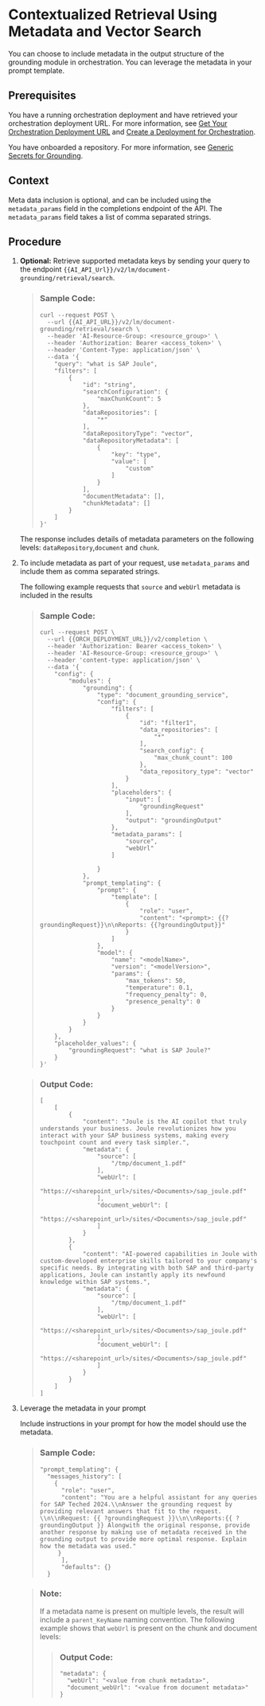 <!-- loio911c1ca88d3243e4ab34509d08ceb962 -->

# Contextualized Retrieval Using Metadata and Vector Search

You can choose to include metadata in the output structure of the grounding module in orchestration. You can leverage the metadata in your prompt template.



<a name="loio911c1ca88d3243e4ab34509d08ceb962__prereq_pqt_5md_32c"/>

## Prerequisites

You have a running orchestration deployment and have retrieved your orchestration deployment URL. For more information, see [Get Your Orchestration Deployment URL](get-your-orchestration-deployment-url-ec7c703.md) and [Create a Deployment for Orchestration](create-a-deployment-for-orchestration-4387aa7.md).

You have onboarded a repository. For more information, see [Generic Secrets for Grounding](generic-secrets-for-grounding-e1a201c.md).



## Context

Meta data inclusion is optional, and can be included using the `metadata_params` field in the completions endpoint of the API. The `metadata_params` field takes a list of comma separated strings.



## Procedure

1.  **Optional:** Retrieve supported metadata keys by sending your query to the endpoint `{{AI_API_Url}}/v2/lm/document-grounding/retrieval/search`.

    > ### Sample Code:  
    > ```
    > curl --request POST \
    >   --url {{AI_API_URL}}/v2/lm/document-grounding/retrieval/search \  
    >   --header 'AI-Resource-Group: <resource_group>' \   
    >   --header 'Authorization: Bearer <access_token>' \
    >   --header 'Content-Type: application/json' \
    >   --data '{
    >     "query": "what is SAP Joule",
    >     "filters": [
    >         {
    >             "id": "string",
    >             "searchConfiguration": {
    >                 "maxChunkCount": 5
    >             },
    >             "dataRepositories": [
    >                 "*"
    >             ],
    >             "dataRepositoryType": "vector",
    >             "dataRepositoryMetadata": [
    >                 {
    >                     "key": "type",
    >                     "value": [
    >                         "custom"
    >                     ]
    >                 }
    >             ],
    >             "documentMetadata": [],
    >             "chunkMetadata": []
    >         }
    >     ]
    > }'
    > ```

    The response includes details of metadata parameters on the following levels: `dataRepository`,`document` and `chunk`.

2.  To include metadata as part of your request, use `metadata_params` and include them as comma separated strings.

    The following example requests that `source` and `webUrl` metadata is included in the results

    > ### Sample Code:  
    > ```
    > curl --request POST \
    >   --url {{ORCH_DEPLOYMENT_URL}}/v2/completion \  
    >   --header 'Authorization: Bearer <access_token>' \  
    >   --header 'AI-Resource-Group: <resource_group>' \
    >   --header 'content-type: application/json' \
    >   --data '{
    >     "config": {
    >         "modules": {
    >             "grounding": {
    >                 "type": "document_grounding_service",
    >                 "config": {
    >                     "filters": [
    >                         {
    >                             "id": "filter1",
    >                             "data_repositories": [
    >                                 "*"
    >                             ],
    >                             "search_config": {
    >                                 "max_chunk_count": 100
    >                             },
    >                             "data_repository_type": "vector"
    >                         }
    >                     ],
    >                     "placeholders": {
    >                         "input": [
    >                             "groundingRequest"
    >                         ],
    >                         "output": "groundingOutput"
    >                     },
    >                     "metadata_params": [
    >                         "source",
    >                         "webUrl"
    >                     ]
    > 
    >                 }
    >             },
    >             "prompt_templating": {
    >                 "prompt": {
    >                     "template": [
    >                         {
    >                             "role": "user",
    >                             "content": "<prompt>: {{?groundingRequest}}\n\nReports: {{?groundingOutput}}"
    >                         }
    >                     ]
    >                 },
    >                 "model": {
    >                     "name": "<modelName>",
    >                     "version": "<modelVersion>",
    >                     "params": {
    >                         "max_tokens": 50,
    >                         "temperature": 0.1,
    >                         "frequency_penalty": 0,
    >                         "presence_penalty": 0
    >                     }
    >                 }
    >             }
    >         }
    >     },
    >     "placeholder_values": {
    >         "groundingRequest": "what is SAP Joule?"
    >     }
    > }'
    > ```

    > ### Output Code:  
    > ```
    > [
    >     [
    >         {
    >             "content": "Joule is the AI copilot that truly understands your business. Joule revolutionizes how you interact with your SAP business systems, making every touchpoint count and every task simpler.",
    >             "metadata": {
    >                 "source": [
    >                     "/tmp/document_1.pdf"
    >                 ],
    >                 "webUrl": [
    >                     "https://<sharepoint_url>/sites/<Documents>/sap_joule.pdf"
    >                 ],
    >                 "document_webUrl": [
    >                     "https://<sharepoint_url>/sites/<Documents>/sap_joule.pdf"
    >                 ]
    >             }
    >         },
    >         {
    >             "content": "AI-powered capabilities in Joule with custom-developed enterprise skills tailored to your company's specific needs. By integrating with both SAP and third-party applications, Joule can instantly apply its newfound knowledge within SAP systems.",
    >             "metadata": {
    >                 "source": [
    >                     "/tmp/document_1.pdf"
    >                 ],
    >                 "webUrl": [
    >                     "https://<sharepoint_url>/sites/<Documents>/sap_joule.pdf"
    >                 ],
    >                 "document_webUrl": [
    >                     "https://<sharepoint_url>/sites/<Documents>/sap_joule.pdf"
    >                 ]
    >             }
    >         }
    >     ]
    > ]
    > ```

3.  Leverage the metadata in your prompt

    Include instructions in your prompt for how the model should use the metadata.

    > ### Sample Code:  
    > ```
    > "prompt_templating": {
    >   "messages_history": [
    >     {
    >       "role": "user",
    >       "content": "You are a helpful assistant for any queries for SAP Teched 2024.\\nAnswer the grounding request by providing relevant answers that fit to the request. \\n\\nRequest: {{ ?groundingRequest }}\\n\\nReports:{{ ?groundingOutput }} Alongwith the original response, provide another response by making use of metadata received in the grounding output to provide more optimal response. Explain how the metadata was used."
    >      }
    >       ],
    >       "defaults": {}
    >   }
    > ```

    > ### Note:  
    > If a metadata name is present on multiple levels, the result will include a `parent_KeyName` naming convention. The following example shows that `webUrl` is present on the chunk and document levels:
    > 
    > > ### Output Code:  
    > > ```
    > > "metadata": {
    > >   "webUrl": "<value from chunk metadata>",
    > >   "document_webUrl": "<value from document metadata>"
    > > }
    > > ```


